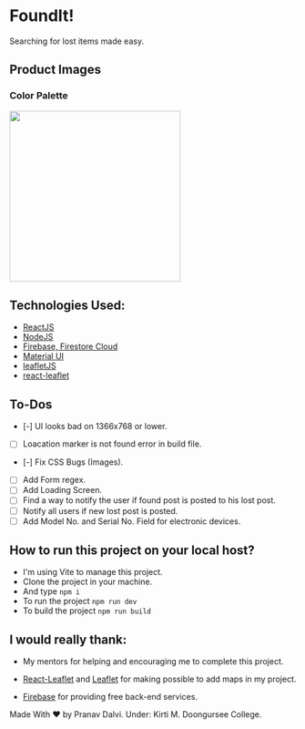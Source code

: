 # FoundIt!
Searching for lost items made easy.

## Product Images

### Color Palette
<img src="https://i.imgur.com/al0Adnp.png" height=300px width=auto>

<!-- ### Home Page -->
<!-- <img src="https://i.imgur.com/641JKmu.png" height=500> -->

<!-- ### File lost item page -->
<!-- <img src="https://i.imgur.com/OtBMMT9.png" height=500> -->



## Technologies Used:
- [ReactJS](https://react.dev/)
- [NodeJS](https://nodejs.org/en)
- [Firebase, Firestore Cloud](https://firebase.google.com/)
- [Material UI](https://mui.com/material-ui/getting-started/overview/)
- [leafletJS](https://leafletjs.com/)
- [react-leaflet](https://react-leaflet.js.org/)

## To-Dos
- [-] UI looks bad on 1366x768 or lower.
- [ ] Loacation marker is not found error in build file.
- [-] Fix CSS Bugs (Images).
- [ ] Add Form regex.
- [ ] Add Loading Screen.
- [ ] Find a way to notify the user if found post is posted to his lost post.
- [ ] Notify all users if new lost post is posted.
- [ ] Add Model No. and Serial No. Field for electronic devices.

## How to run this project on your local host?
- I'm using Vite to manage this project.
- Clone the project in your machine.
- And type `npm i`
- To run the project `npm run dev`
- To build the project `npm run build`

## I would really thank:
- My mentors for helping and encouraging me to complete this project.

- [React-Leaflet](https://react-leaflet.js.org/) and [Leaflet](https://leafletjs.com/)  for making possible to add maps in my project.

- [Firebase](https://firebase.google.com/) for providing free back-end services.

Made With :heart: by Pranav Dalvi.
Under: Kirti M. Doongursee College.
